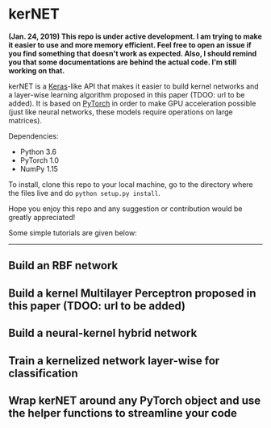 ﻿# kerNET

**(Jan. 24, 2019) This repo is under active development. I am trying to make it easier to use and more memory efficient. Feel free to open an issue if you find something that doesn't work as expected. Also, I should remind you that some documentations are behind the actual code. I'm still working on that.**

kerNET is a [Keras](https://keras.io/)-like API that makes it easier to build kernel networks and a layer-wise learning algorithm proposed in this paper (TDOO: url to be added). It is based on [PyTorch](http://pytorch.org/) in order to make GPU acceleration possible (just like neural networks, these models require operations on large matrices).

Dependencies:
- Python 3.6
- PyTorch 1.0
- NumPy 1.15

To install, clone this repo to your local machine, go to the directory where the files live and do  ```python setup.py install```. 

Hope you enjoy this repo and any suggestion or contribution would be greatly appreciated!

Some simple tutorials are given below:

---------

## Build an RBF network



## Build a kernel Multilayer Perceptron proposed in this paper (TDOO: url to be added)

## Build a neural-kernel hybrid network

## Train a kernelized network layer-wise for classification

## Wrap kerNET around any PyTorch object and use the helper functions to streamline your code

